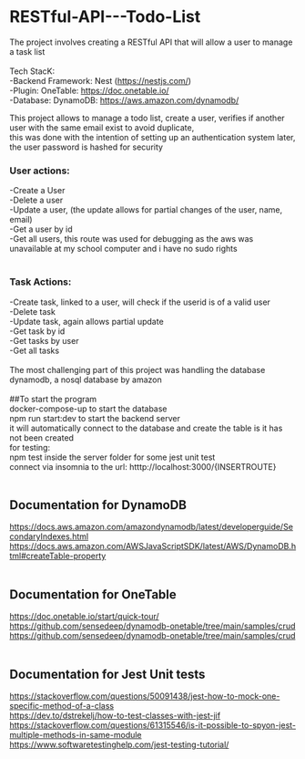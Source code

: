 # RESTful-API---Todo-List
The project involves creating a RESTful API that will allow a user to manage a task list<br />
<br />
Tech StacK:<br />
  -Backend Framework: Nest (https://nestjs.com/)<br />
  -Plugin: OneTable: https://doc.onetable.io/<br />
  -Database: DynamoDB: https://aws.amazon.com/dynamodb/<br />

This project allows to manage a todo list, create a user, verifies if another user with the same email exist to avoid duplicate,<br />
this was done with the intention of setting up an authentication system later, <br />
the user password is hashed for security<br />

### User actions:<br />
  -Create a User<br />
  -Delete a user<br />
  -Update a user, (the update allows for partial changes of the user, name, email)<br />
  -Get a user by id<br />
  -Get all users, this route was used for debugging as the aws was unavailable at my school computer and i have no sudo rights<br />
<br />
### Task Actions:<br />
  -Create task, linked to a user, will check if the userid is of a valid user<br />
  -Delete task<br />
  -Update task, again allows partial update<br />
  -Get task by id<br />
  -Get tasks by user<br />
  -Get all tasks<br />
<br />
The most challenging part of this project was handling the database dynamodb, a nosql database by amazon<br />
<br />
##To start the program <br />
docker-compose-up to start the database<br />
npm run start:dev to start the backend server<br />
it will automatically connect to the database and create the table is it has not been created<br />
for testing:<br />
npm test inside the server folder for some jest unit test<br />
connect via insomnia to the url: htttp://localhost:3000/{INSERTROUTE}<br />
<br />
## Documentation for DynamoDB<br />
https://docs.aws.amazon.com/amazondynamodb/latest/developerguide/SecondaryIndexes.html<br />
https://docs.aws.amazon.com/AWSJavaScriptSDK/latest/AWS/DynamoDB.html#createTable-property<br />
<br />
## Documentation for OneTable<br />
https://doc.onetable.io/start/quick-tour/<br />
https://github.com/sensedeep/dynamodb-onetable/tree/main/samples/crud<br />
https://github.com/sensedeep/dynamodb-onetable/tree/main/samples/crud<br />
<br />
## Documentation for Jest Unit tests<br />
https://stackoverflow.com/questions/50091438/jest-how-to-mock-one-specific-method-of-a-class<br />
https://dev.to/dstrekelj/how-to-test-classes-with-jest-jif<br />
https://stackoverflow.com/questions/61315546/is-it-possible-to-spyon-jest-multiple-methods-in-same-module<br />
https://www.softwaretestinghelp.com/jest-testing-tutorial/<br />
